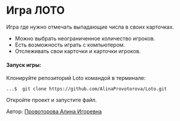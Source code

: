 # Игра ЛОТО

Игра где нужно отмечать выпадающие числа в своих карточках.

- Можно выбрать неограниченное количество игроков.
- Есть возможность играть с компьютером.
- Отслеживать свои карточки и карточки игроков.

#### Запуск игры:

Клонируйте репозиторий Loto командой в терминале:

```commandline
...$  git clone https://github.com/AlinaProvotorova/Loto.git
```

Откройте проект и запустите файл.

Автор: [Провоторова Алина Игоревна](https://t.me/alinamalina998)